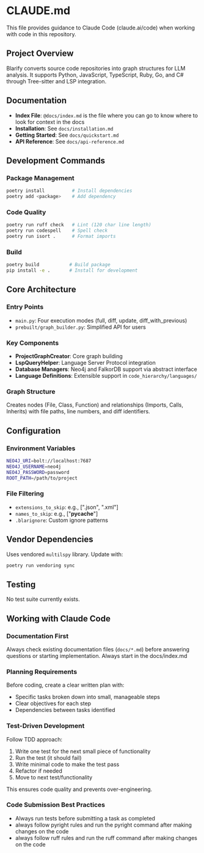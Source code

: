 # CLAUDE.md

This file provides guidance to Claude Code (claude.ai/code) when working with code in this repository.

## Project Overview

Blarify converts source code repositories into graph structures for LLM analysis. It supports Python, JavaScript, TypeScript, Ruby, Go, and C# through Tree-sitter and LSP integration.

## Documentation

- **Index File**: `@docs/index.md` is the file where you can go to know where to look for context in the docs
- **Installation**: See `docs/installation.md`
- **Getting Started**: See `docs/quickstart.md` 
- **API Reference**: See `docs/api-reference.md`

## Development Commands

### Package Management
```bash
poetry install          # Install dependencies
poetry add <package>    # Add dependency
```

### Code Quality
```bash
poetry run ruff check   # Lint (120 char line length)
poetry run codespell    # Spell check
poetry run isort .      # Format imports
```

### Build
```bash
poetry build           # Build package
pip install -e .       # Install for development
```

## Core Architecture

### Entry Points
- `main.py`: Four execution modes (full, diff, update, diff_with_previous)
- `prebuilt/graph_builder.py`: Simplified API for users

### Key Components
- **ProjectGraphCreator**: Core graph building
- **LspQueryHelper**: Language Server Protocol integration  
- **Database Managers**: Neo4j and FalkorDB support via abstract interface
- **Language Definitions**: Extensible support in `code_hierarchy/languages/`

### Graph Structure
Creates nodes (File, Class, Function) and relationships (Imports, Calls, Inherits) with file paths, line numbers, and diff identifiers.

## Configuration

### Environment Variables
```bash
NEO4J_URI=bolt://localhost:7687
NEO4J_USERNAME=neo4j
NEO4J_PASSWORD=password
ROOT_PATH=/path/to/project
```

### File Filtering
- `extensions_to_skip`: e.g., [".json", ".xml"]
- `names_to_skip`: e.g., ["__pycache__"]
- `.blarignore`: Custom ignore patterns

## Vendor Dependencies
Uses vendored `multilspy` library. Update with:
```bash
poetry run vendoring sync
```

## Testing
No test suite currently exists.

## Working with Claude Code

### Documentation First
Always check existing documentation files (`docs/*.md`) before answering questions or starting implementation. Always start in the docs/index.md 

### Planning Requirements
Before coding, create a clear written plan with:
- Specific tasks broken down into small, manageable steps
- Clear objectives for each step
- Dependencies between tasks identified

### Test-Driven Development
Follow TDD approach:
1. Write one test for the next small piece of functionality
2. Run the test (it should fail)
3. Write minimal code to make the test pass
4. Refactor if needed
5. Move to next test/functionality

This ensures code quality and prevents over-engineering.

### Code Submission Best Practices
- Always run tests before submitting a task as completed
- always follow pyright rules and run the pyright command after making changes on the code
- always follow ruff rules and run the ruff command after making changes on the code